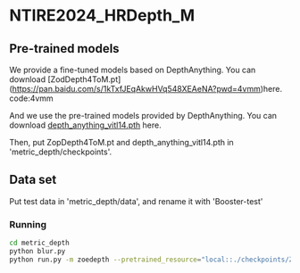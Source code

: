 # NTIRE2024_HRDepth_M

## Pre-trained models 

We provide a fine-tuned models based on DepthAnything. You can download [ZodDepth4ToM.pt] (https://pan.baidu.com/s/1kTxfJEqAkwHVq548XEAeNA?pwd=4vmm)here.  
code:4vmm 

And we use the pre-trained models provided by DepthAnything. You can download [depth_anything_vitl14.pth](https://huggingface.co/spaces/LiheYoung/Depth-Anything/blob/main/checkpoints/depth_anything_vitl14.pth) here. 

Then, put ZopDepth4ToM.pt and depth_anything_vitl14.pth in 'metric_depth/checkpoints'.

## Data set
Put test data in 'metric_depth/data', and rename it with 'Booster-test'

### Running

```bash
cd metric_depth
python blur.py
python run.py -m zoedepth --pretrained_resource="local::./checkpoints/ZoeDepth4ToM.pt" -d Booster
